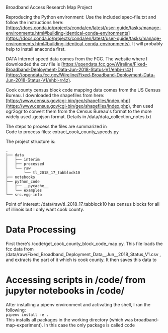 Broadband Access Research Map Project

Reproducing the Python environment:
Use the included spec-file.txt and follow the instructions here: 
[https://docs.conda.io/projects/conda/en/latest/user-guide/tasks/manage-environments.html#building-identical-conda-environments](https://docs.conda.io/projects/conda/en/latest/user-guide/tasks/manage-environments.html#building-identical-conda-environments).  It will probably help to install anaconda first.

DATA
Internet speed data comes from the FCC. The website where I downloaded the csv file is [https://opendata.fcc.gov/Wireline/Fixed-Broadband-Deployment-Data-Jun-2018-Status-V1/ehbi-rr4z](https://opendata.fcc.gov/Wireline/Fixed-Broadband-Deployment-Data-Jun-2018-Status-V1/ehbi-rr4z).

Cook county census block code mapping data comes from the US Census Bureau.
I downloaded the shapefiles from here: [https://www.census.gov/cgi-bin/geo/shapefiles/index.php](https://www.census.gov/cgi-bin/geo/shapefiles/index.php), then used ogr2ogr to convert them from the Census Bureau's format to the more widely used .geojson format. Details in /data/data_collection_notes.txt


The steps to process the files are summarized in   
Code to process files:
extract_cook_county_speeds.py




The project structure is:
```
.
├── data
│   ├── interim
│   ├── processed
│   └── raw
│       └── tl_2018_17_tabblock10
├── notebooks
├── python_code
│   ├── __pycache__
│   └── examples
└── src.egg-info
```

Point of interest: /data/raw/tl_2018_17_tabblock10 has census blocks for all of illinois but I only want cook county.


# Data Processing  
First there's /code/get_cook_county_block_code_map.py. This file loads the fcc data from /data/raw/Fixed_Broadband_Deployment_Data__Jun__2018_Status_V1.csv , and extracts the part of it which is cook county. It then saves this data to 


# Accessing scripts in /code/ from jupyter notebooks in /code/
After installing a pipenv environment and activating the shell, I ran the following:  
`pipenv install -e .`  
This installs all packages in the working directory (which was broadband-map-experiment). In this case the only package is called code
